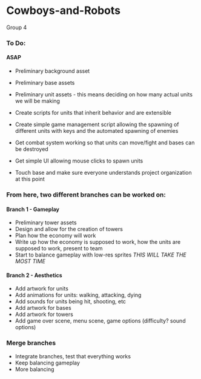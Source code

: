 # Cowboys-and-Robots
Group 4


### To Do:

#### ASAP

* Preliminary background asset
* Preliminary base assets
* Preliminary unit assets - this means deciding on how many actual units we will be making

* Create scripts for units that inherit behavior and are extensible
* Create simple game management script allowing the spawning of different units with keys and the automated spawning of enemies
* Get combat system working so that units can move/fight and bases can be destroyed

* Get simple UI allowing mouse clicks to spawn units
* Touch base and make sure everyone understands project organization at this point


### From here, two different branches can be worked on:

#### Branch 1 - Gameplay

* Preliminary tower assets
* Design and allow for the creation of towers
* Plan how the economy will work
* Write up how the economy is supposed to work, how the units are supposed to work, present to team
* Start to balance gameplay with low-res sprites *THIS WILL TAKE THE MOST TIME*

#### Branch 2 - Aesthetics

* Add artwork for units
* Add animations for units: walking, attacking, dying
* Add sounds for units being hit, shooting, etc
* Add artwork for bases
* Add artwork for towers
* Add game over scene, menu scene, game options (difficulty? sound options)

### Merge branches

* Integrate branches, test that everything works
* Keep balancing gameplay
* More balancing

